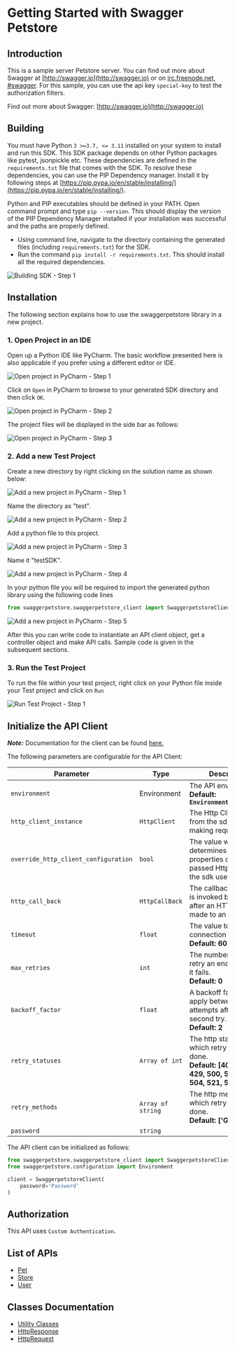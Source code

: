 
# Getting Started with Swagger Petstore

## Introduction

This is a sample server Petstore server.  You can find out more about Swagger at [http://swagger.io](http://swagger.io) or on [irc.freenode.net, #swagger](http://swagger.io/irc/).  For this sample, you can use the api key `special-key` to test the authorization filters.

Find out more about Swagger: [http://swagger.io](http://swagger.io)

## Building

You must have Python `3 >=3.7, <= 3.11` installed on your system to install and run this SDK. This SDK package depends on other Python packages like pytest, jsonpickle etc. These dependencies are defined in the `requirements.txt` file that comes with the SDK. To resolve these dependencies, you can use the PIP Dependency manager. Install it by following steps at [https://pip.pypa.io/en/stable/installing/](https://pip.pypa.io/en/stable/installing/).

Python and PIP executables should be defined in your PATH. Open command prompt and type `pip --version`. This should display the version of the PIP Dependency Manager installed if your installation was successful and the paths are properly defined.

* Using command line, navigate to the directory containing the generated files (including `requirements.txt`) for the SDK.
* Run the command `pip install -r requirements.txt`. This should install all the required dependencies.

![Building SDK - Step 1](https://apidocs.io/illustration/python?workspaceFolder=Swaggerpetstore-Python&step=installDependencies)

## Installation

The following section explains how to use the swaggerpetstore library in a new project.

### 1. Open Project in an IDE

Open up a Python IDE like PyCharm. The basic workflow presented here is also applicable if you prefer using a different editor or IDE.

![Open project in PyCharm - Step 1](https://apidocs.io/illustration/python?workspaceFolder=Swaggerpetstore-Python&step=pyCharm)

Click on `Open` in PyCharm to browse to your generated SDK directory and then click `OK`.

![Open project in PyCharm - Step 2](https://apidocs.io/illustration/python?workspaceFolder=Swaggerpetstore-Python&step=openProject0)

The project files will be displayed in the side bar as follows:

![Open project in PyCharm - Step 3](https://apidocs.io/illustration/python?workspaceFolder=Swaggerpetstore-Python&projectName=swaggerpetstore&step=openProject1)

### 2. Add a new Test Project

Create a new directory by right clicking on the solution name as shown below:

![Add a new project in PyCharm - Step 1](https://apidocs.io/illustration/python?workspaceFolder=Swaggerpetstore-Python&projectName=swaggerpetstore&step=createDirectory)

Name the directory as "test".

![Add a new project in PyCharm - Step 2](https://apidocs.io/illustration/python?workspaceFolder=Swaggerpetstore-Python&step=nameDirectory)

Add a python file to this project.

![Add a new project in PyCharm - Step 3](https://apidocs.io/illustration/python?workspaceFolder=Swaggerpetstore-Python&projectName=swaggerpetstore&step=createFile)

Name it "testSDK".

![Add a new project in PyCharm - Step 4](https://apidocs.io/illustration/python?workspaceFolder=Swaggerpetstore-Python&projectName=swaggerpetstore&step=nameFile)

In your python file you will be required to import the generated python library using the following code lines

```python
from swaggerpetstore.swaggerpetstore_client import SwaggerpetstoreClient
```

![Add a new project in PyCharm - Step 5](https://apidocs.io/illustration/python?workspaceFolder=Swaggerpetstore-Python&projectName=swaggerpetstore&libraryName=swaggerpetstore.swaggerpetstore_client&className=SwaggerpetstoreClient&step=projectFiles)

After this you can write code to instantiate an API client object, get a controller object and  make API calls. Sample code is given in the subsequent sections.

### 3. Run the Test Project

To run the file within your test project, right click on your Python file inside your Test project and click on `Run`

![Run Test Project - Step 1](https://apidocs.io/illustration/python?workspaceFolder=Swaggerpetstore-Python&projectName=swaggerpetstore&libraryName=swaggerpetstore.swaggerpetstore_client&className=SwaggerpetstoreClient&step=runProject)

## Initialize the API Client

**_Note:_** Documentation for the client can be found [here.](https://www.github.com/Subtain-Apimatic/first-python-repo/tree/3.2.9/doc/client.md)

The following parameters are configurable for the API Client:

| Parameter | Type | Description |
|  --- | --- | --- |
| `environment` | Environment | The API environment. <br> **Default: `Environment.PRODUCTION`** |
| `http_client_instance` | `HttpClient` | The Http Client passed from the sdk user for making requests |
| `override_http_client_configuration` | `bool` | The value which determines to override properties of the passed Http Client from the sdk user |
| `http_call_back` | `HttpCallBack` | The callback value that is invoked before and after an HTTP call is made to an endpoint |
| `timeout` | `float` | The value to use for connection timeout. <br> **Default: 60** |
| `max_retries` | `int` | The number of times to retry an endpoint call if it fails. <br> **Default: 0** |
| `backoff_factor` | `float` | A backoff factor to apply between attempts after the second try. <br> **Default: 2** |
| `retry_statuses` | `Array of int` | The http statuses on which retry is to be done. <br> **Default: [408, 413, 429, 500, 502, 503, 504, 521, 522, 524]** |
| `retry_methods` | `Array of string` | The http methods on which retry is to be done. <br> **Default: ['GET', 'PUT']** |
| `password` | `string` |  |

The API client can be initialized as follows:

```python
from swaggerpetstore.swaggerpetstore_client import SwaggerpetstoreClient
from swaggerpetstore.configuration import Environment

client = SwaggerpetstoreClient(
    password='Password'
)
```

## Authorization

This API uses `Custom Authentication`.

## List of APIs

* [Pet](https://www.github.com/Subtain-Apimatic/first-python-repo/tree/3.2.9/doc/controllers/pet.md)
* [Store](https://www.github.com/Subtain-Apimatic/first-python-repo/tree/3.2.9/doc/controllers/store.md)
* [User](https://www.github.com/Subtain-Apimatic/first-python-repo/tree/3.2.9/doc/controllers/user.md)

## Classes Documentation

* [Utility Classes](https://www.github.com/Subtain-Apimatic/first-python-repo/tree/3.2.9/doc/utility-classes.md)
* [HttpResponse](https://www.github.com/Subtain-Apimatic/first-python-repo/tree/3.2.9/doc/http-response.md)
* [HttpRequest](https://www.github.com/Subtain-Apimatic/first-python-repo/tree/3.2.9/doc/http-request.md)

